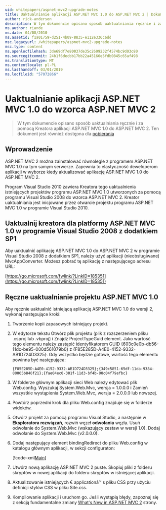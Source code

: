 ```yaml
---
uid: whitepapers/aspnet-mvc2-upgrade-notes
title: Uaktualnianie aplikacji ASP.NET MVC 1.0 do ASP.NET MVC 2 | Dokumentacja firmy Microsoft
author: rick-anderson
description: W tym dokumencie opisano sposób uaktualniania ręcznie i za pomocą Kreatora aplikacji ASP.NET MVC 1.0 do ASP.NET MVC 2. Ten dokument jest również dostępna dla d...
ms.author: riande
ms.date: 04/08/2010
ms.assetid: f1a01759-d251-4b09-8835-e112e336c6dd
msc.legacyurl: /whitepapers/aspnet-mvc2-upgrade-notes
msc.type: content
ms.openlocfilehash: 3de69df7e80037de35c2609232f4574bc9d03c80
ms.sourcegitcommit: 24b1f6decbb17bb22a45166e5fdb0845c65af498
ms.translationtype: MT
ms.contentlocale: pl-PL
ms.lasthandoff: 03/01/2019
ms.locfileid: "57072866"
---
```

<a name="upgrading-an-aspnet-mvc-10-application-to-aspnet-mvc-2"></a>Uaktualnianie aplikacji ASP.NET MVC 1.0 do wzorca ASP.NET MVC 2
====================
> W tym dokumencie opisano sposób uaktualniania ręcznie i za pomocą Kreatora aplikacji ASP.NET MVC 1.0 do ASP.NET MVC 2. Ten dokument jest również dostępna dla [pobierania](https://download.microsoft.com/download/F/1/6/F16F9AF9-8EF4-4845-BC97-639791D5699C/MVC2-Upgrade-Notes.pdf)


## <a name="introduction"></a>Wprowadzenie

ASP.NET MVC 2 można zainstalować równolegle z programem ASP.NET MVC 1.0 na tym samym serwerze. Zapewnia to elastyczność deweloperom aplikacji w wyborze kiedy aktualizować aplikację ASP.NET MVC 1.0 do ASP.NET MVC 2.

Program Visual Studio 2010 zawiera Kreatora tego uaktualnienia istniejących projektów programu ASP.NET MVC 1.0 utworzonych za pomocą programu Visual Studio 2008 do wzorca ASP.NET MVC 2. Kreator uaktualniania jest inicjowane przez otwarcie projektu programu ASP.NET MVC 1.0 w programie Visual Studio 2010.

## <a name="upgrade-wizard-for-aspnet-mvc-10-on-visual-studio-2008-sp1"></a>Uaktualnij kreatora dla platformy ASP.NET MVC 1.0 w programie Visual Studio 2008 z dodatkiem SP1

Aby uaktualnić aplikację ASP.NET MVC 1.0 do ASP.NET MVC 2 w programie Visual Studio 2008 z dodatkiem SP1, należy użyć aplikacji (nieobsługiwane) MvcAppConverter. Możesz pobrać tę aplikację z następującego adresu URL:

[https://go.microsoft.com/fwlink/?LinkID=185351](https://go.microsoft.com/fwlink/?LinkID=185351)

## <a name="manually-upgrading-an-aspnet-mvc-10-project"></a>Ręczne uaktualnianie projektu ASP.NET MVC 1.0

Aby ręcznie uaktualnić istniejącą aplikację ASP.NET MVC 1.0 do wersji 2, wykonaj następujące kroki:

1. Tworzenie kopii zapasowych istniejący projekt.
2. W edytorze tekstu Otwórz plik projektu (plik z rozszerzeniem pliku .csproj lub .vbproj) i Znajdź ProjectTypeGuid element. Jako wartość tego elementu należy zastąpić identyfikatorem GUID {603c0e0b-db56-11dc-be95-000d561079b0} z {F85E285D-A4E0-4152-9332-AB1D724D3325}. Gdy wszystko będzie gotowe, wartość tego elementu powinna być następująca: 

    `{F85E285D-A4E0-4152-9332-AB1D724D3325};{349c5851-65df-11da-9384-00065b846f21};{fae04ec0-301f-11d3-bf4b-00c04f79efbc}`
3. W folderze głównym aplikacji sieci Web należy edytować plik Web.config. Wyszukaj System.Web.Mvc, wersja = 1.0.0.0 i Zamień wszystkie wystąpienia System.Web.Mvc, wersja = 2.0.0.0 lub nowszej.
4. Powtórz poprzedni krok dla pliku Web.config znajduje się w folderze widoków.
5. Otwórz projekt za pomocą programu Visual Studio, a następnie w **Eksploratora rozwiązań**, rozwiń węzeł **odwołania** węzła. Usuń odwołanie do System.Web.Mvc (wskazujący zestaw w wersji 1.0). Dodaj odwołanie do System.Web.Mvc (v2.0.0.0).
6. Dodaj następujący element bindingRedirect do pliku Web.config w katalogu głównym aplikacji, w sekcji configuraton:   

    [!code-xml[Main](aspnet-mvc2-upgrade-notes/samples/sample1.xml)]
7. Utwórz nową aplikację ASP.NET MVC 2 puste. Skopiuj pliki z folderu skryptów w nowej aplikacji do folderu skryptów w istniejącej aplikacji.
8. Aktualizowanie istniejących € applicationâ™ s pliku CSS przy użyciu definicji stylów CSS w pliku Site.css.
9. Kompilowanie aplikacji i uruchom go. Jeśli wystąpią błędy, zapoznaj się z sekcją fundamentalne zmiany [What's New in ASP.NET MVC 2](https://go.microsoft.com/fwlink/?LinkID=185038) strony.
